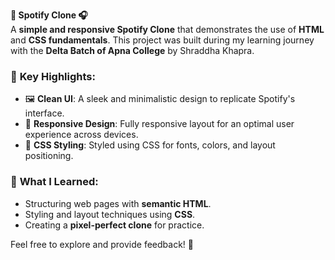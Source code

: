 **🎵 Spotify Clone 🎧**  
A **simple and responsive Spotify Clone** that demonstrates the use of **HTML** and **CSS fundamentals**. This project was built during my learning journey with the **Delta Batch of Apna College** by Shraddha Khapra.  

### 🔑 **Key Highlights**:  
- 🖼️ **Clean UI**: A sleek and minimalistic design to replicate Spotify's interface.  
- 📱 **Responsive Design**: Fully responsive layout for an optimal user experience across devices.  
- 🎨 **CSS Styling**: Styled using CSS for fonts, colors, and layout positioning.  

### 🌟 **What I Learned**:  
- Structuring web pages with **semantic HTML**.  
- Styling and layout techniques using **CSS**.  
- Creating a **pixel-perfect clone** for practice.  

Feel free to explore and provide feedback! 🚀  

